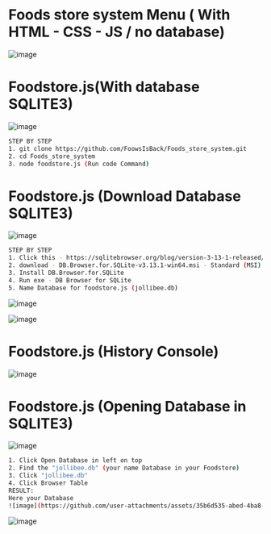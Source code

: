 # Foods store system Menu ( With HTML - CSS - JS / no database)
![image](https://github.com/user-attachments/assets/5be46cb0-a6d4-40a4-9a69-aece7d48574d)


# Foodstore.js(With database SQLITE3)
![image](https://github.com/user-attachments/assets/5e4c797d-1bff-4beb-827a-76f4ecb71353)
```sh
STEP BY STEP
1. git clone https://github.com/FoowsIsBack/Foods_store_system.git
2. cd Foods_store_system
3. node foodstore.js (Run code Command)
```

# Foodstore.js (Download Database SQLITE3)
![image](https://github.com/user-attachments/assets/e263a5f6-e9a6-4e88-a505-2e0387650795)
```sh
STEP BY STEP
1. Click this - https://sqlitebrowser.org/blog/version-3-13-1-released/
2. download - DB.Browser.for.SQLite-v3.13.1-win64.msi - Standard (MSI) installer for Win64
3. Install DB.Browser.for.SQLite
4. Run exe - DB Browser for SQLite
5. Name Database for foodstore.js (jollibee.db)
```
![image](https://github.com/user-attachments/assets/9caabcef-61b8-4b13-9eac-065cc4705fcc)


![image](https://github.com/user-attachments/assets/7269ae38-68ac-437f-95ab-95906f638b84)

# Foodstore.js (History Console)
![image](https://github.com/user-attachments/assets/d0ea70c0-4713-4c9f-93b1-30f5343d2e61)

# Foodstore.js (Opening Database in SQLITE3)
![image](https://github.com/user-attachments/assets/68a37452-ef84-4daa-b437-2d3099eddf9c)
```sh
1. Click Open Database in left on top
2. Find the "jollibee.db" (your name Database in your Foodstore)
3. Click "jollibee.db"
4. Click Browser Table
RESULT:
Here your Database
![image](https://github.com/user-attachments/assets/35b6d535-abed-4ba8-acd4-8e8e36825ce8)

```
![image](https://github.com/user-attachments/assets/ac96108f-e4bb-42ea-8924-b9533226cff6)


